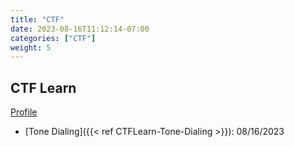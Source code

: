 ```yaml
---
title: "CTF"
date: 2023-08-16T11:12:14-07:00
categories: ["CTF"]
weight: 5
---
```


## CTF Learn

[Profile](https://ctflearn.com/user/imunolion)
- [Tone Dialing]({{< ref CTFLearn-Tone-Dialing >}}): 08/16/2023
